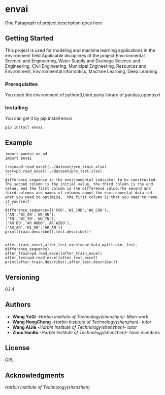 # envai
 
One Paragraph of project description goes here
 
## Getting Started
 
This project is used for modeling and machine learning applications in the environment field.Applicable disciplines of the project:Environmental Science and Engineering, Water Supply and Drainage Science and Engineering, Civil Engineering, Municipal Engineering, Resources and Environment, Environmental Informatics, Machine Learning, Deep Learning
 
### Prerequisites
You need the environment of python3,third party library of pandas,openpyxl


### Installing
You can get it by pip install envai
```
pip install envai
```

 
## Example
```
import pandas as pd
import envai

train=pd.read_excel(../dataset/pre_train.xlsx)
test=pd.read_excel(../dataset/pre_test.xlsx)
'''
difference_sequence is the environmental indicator to be constructed. The second column is the initial value, the third column is the end value, and the first column is the difference value.The second and third columns are names of columns about the environmental data set what you need to optimize,  the first column is that you need to name it yourself
'''
difference_sequence=[('COD','WI_COD','WO_COD'),
('AN','WI_AN','WO_AN'),
('TN','WI_TN','WO_TN'),
('AR_DO','AR_WODO','AR_WIDO'),
('AR_AN','WI_AN','AR_AN')]
print(train.describe(),test.describe())


after_train_excel,after_test_excel=env_data_opt(train, test, difference_sequence)
after_train=pd.read_excel(after_train_excel)
after_test=pd.read_excel(after_test_excel)
print(after_train.describe(),after_test.describe())
```
## Versioning
 0.1.4

 
## Authors
 
* **Wang YuQi** -*Harbin Institute of Technology(shenzhen)*- *Main work* 
* **Wang HongCheng** -*Harbin Institute of Technology(shenzhen)*- *tutor* 
* **Wang AiJie** -*Harbin Institute of Technology(shenzhen)*- *tutor* 
* **Zhou HanBo** -*Harbin Institute of Technology(shenzhen)*- *team members* 
 
 
## License
 
GPL
 
## Acknowledgments
*Harbin Institute of Technology(shenzhen)*

